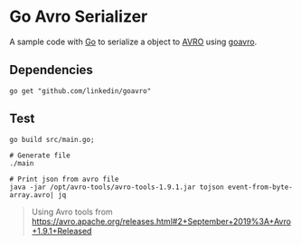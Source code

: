 # Go Avro Serializer

A sample code with [Go][1] to serialize a object to [AVRO][2] using [goavro][3].

## Dependencies

```
go get "github.com/linkedin/goavro"
```

## Test

``` 
go build src/main.go;
```

```
# Generate file
./main

# Print json from avro file
java -jar /opt/avro-tools/avro-tools-1.9.1.jar tojson event-from-byte-array.avro| jq
```

>  Using Avro tools from https://avro.apache.org/releases.html#2+September+2019%3A+Avro+1.9.1+Released



[1]: https://golang.org/
[2]: https://avro.apache.org/
[3]: https://github.com/linkedin/goavro